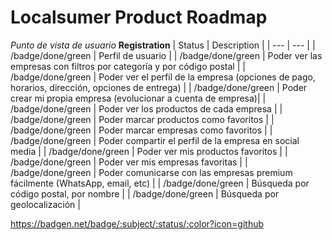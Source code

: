 # Localsumer Product Roadmap

_Punto de vista de usuario_
**Registration** 
| Status | Description |
| --- | --- |
| /badge/done/green | Perfil de usuario |
| /badge/done/green | Poder ver las empresas con filtros por categoría y por código postal |
| /badge/done/green | Poder ver el perfil de la empresa (opciones de pago, horarios, dirección, opciones de entrega) |
| /badge/done/green | Poder crear mi propia empresa (evolucionar a cuenta de empresa)|
| /badge/done/green | Poder ver los productos de cada empresa |
| /badge/done/green | Poder marcar productos como favoritos |
| /badge/done/green | Poder marcar empresas como favoritos |
| /badge/done/green | Poder compartir el perfil de la empresa en social media |
| /badge/done/green | Poder ver mis productos favoritos |
| /badge/done/green | Poder ver mis empresas favoritas |
| /badge/done/green | Poder comunicarse con las empresas premium fácilmente (WhatsApp, email, etc) |
| /badge/done/green | Búsqueda por código postal, por nombre |
| /badge/done/green | Búsqueda por geolocalización |

https://badgen.net/badge/:subject/:status/:color?icon=github
